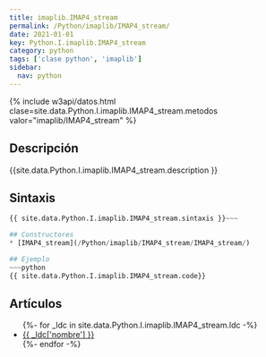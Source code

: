 ```yaml
---
title: imaplib.IMAP4_stream
permalink: /Python/imaplib/IMAP4_stream/
date: 2021-01-01
key: Python.I.imaplib.IMAP4_stream
category: python
tags: ['clase python', 'imaplib']
sidebar: 
  nav: python
---
```


{% include w3api/datos.html clase=site.data.Python.I.imaplib.IMAP4_stream.metodos valor="imaplib/IMAP4_stream" %}

## Descripción
{{site.data.Python.I.imaplib.IMAP4_stream.description }}

## Sintaxis
~~~python
{{ site.data.Python.I.imaplib.IMAP4_stream.sintaxis }}~~~

## Constructores
* [IMAP4_stream](/Python/imaplib/IMAP4_stream/IMAP4_stream/)

## Ejemplo
~~~python
{{ site.data.Python.I.imaplib.IMAP4_stream.code}}
~~~

## Artículos
<ul>
{%- for _ldc in site.data.Python.I.imaplib.IMAP4_stream.ldc -%}
   <li>
       <a href="{{_ldc['url'] }}">{{ _ldc['nombre'] }}</a>
   </li>
{%- endfor -%}
</ul>

